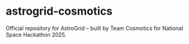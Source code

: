 # astrogrid-cosmotics
Official repository for AstroGrid – built by Team Cosmotics for National Space Hackathon 2025.
